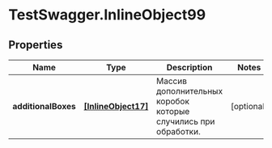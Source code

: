 # TestSwagger.InlineObject99

## Properties

Name | Type | Description | Notes
------------ | ------------- | ------------- | -------------
**additionalBoxes** | [**[InlineObject17]**](InlineObject17.md) | Массив дополнительных коробок которые случились при обработки. | [optional] 


